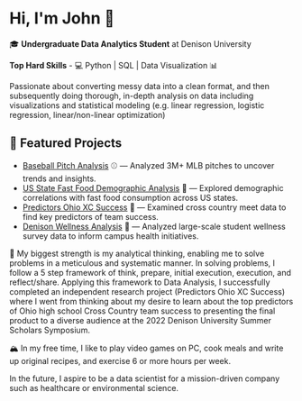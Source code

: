 # Hi, I'm John 👋 

🎓 **Undergraduate Data Analytics Student** at Denison University  

**Top Hard Skills** - 💻 Python | SQL | Data Visualization 
📊 

Passionate about converting messy data into a clean format, and then subsequently doing thorough, in-depth analysis on data including visualizations and statistical modeling (e.g. linear regression, logistic regression, linear/non-linear optimization)

## 📌 Featured Projects
- [Baseball Pitch Analysis](https://github.com/Platt-John/Baseball-Pitch-Analysis) ⚾ — Analyzed 3M+ MLB pitches to uncover trends and insights.
- [US State Fast Food Demographic Analysis](https://github.com/Platt-John/US-State-Fast-Food-Demographic-Analysis) 🍔 — Explored demographic correlations with fast food consumption across US states.
- [Predictors Ohio XC Success](https://github.com/Platt-John/Predictors-Ohio-XC-Success) 🏃 — Examined cross country meet data to find key predictors of team success.
- [Denison Wellness Analysis](https://github.com/Platt-John/Denison-Wellness-Analysis) 🧠 — Analyzed large-scale student wellness survey data to inform campus health initiatives.


:muscle: My biggest strength is my analytical thinking, enabling me to solve problems in a meticulous and systematic manner. In solving problems, I follow a 5 step framework of think, prepare, initial execution, execution, and reflect/share. Applying this framework to Data Analysis, I successfully completed an independent research project (Predictors Ohio XC Success) where I went from thinking about my desire to learn about the top predictors of Ohio high school Cross Country team success to presenting the final product to a diverse audience at the 2022 Denison University Summer Scholars Symposium. 

🏔 In my free time, I like to play video games on PC, cook meals and write up original recipes, and exercise 6 or more hours per week. 

In the future, I aspire to be a data scientist for a mission-driven company such as healthcare or environmental science.


